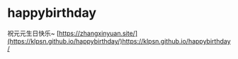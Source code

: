 # happybirthday
祝元元生日快乐~
[https://zhangxinyuan.site/](https://klpsn.github.io/happybirthday/)https://klpsn.github.io/happybirthday/
